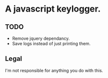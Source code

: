 # A javascript keylogger.

## TODO

- Remove jquery dependancy.
- Save logs instead of just printing them.

## Legal

I'm not responsible for anything you do with this.
